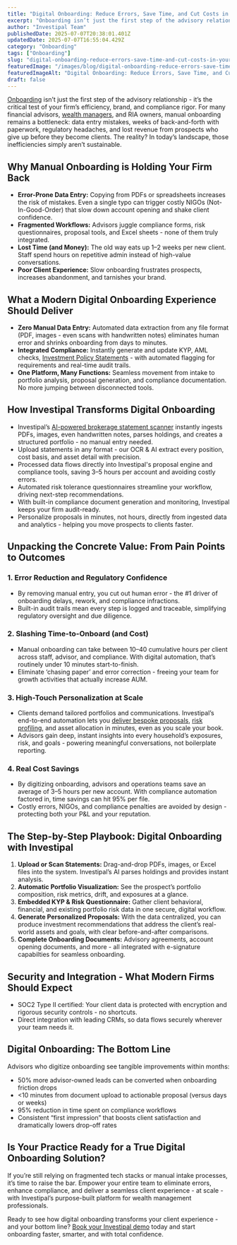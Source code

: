 ```yaml
---
title: "Digital Onboarding: Reduce Errors, Save Time, and Cut Costs in Your Advisory Practice"
excerpt: "Onboarding isn’t just the first step of the advisory relationship - it’s the critical test of your firm’s efficiency, brand, and compliance rigor."
author: "Investipal Team"
publishedDate: 2025-07-07T20:38:01.401Z
updatedDate: 2025-07-07T16:55:04.429Z
category: "Onboarding"
tags: ["Onboarding"]
slug: "digital-onboarding-reduce-errors-save-time-and-cut-costs-in-your-advisory-practice"
featuredImage: "/images/blog/digital-onboarding-reduce-errors-save-time-and-cut-costs-in-your-advisory-practice__hero.png"
featuredImageAlt: "Digital Onboarding: Reduce Errors, Save Time, and Cut Costs in Your Advisory Practice"
draft: false
---
```

<p id=""><a href="/blog/category/onboarding">Onboarding</a> isn’t just the first step of the advisory relationship - it’s the critical test of your firm’s efficiency, brand, and compliance rigor. For many financial advisors, <a href="/segments/wealth-managers">wealth managers</a>, and RIA owners, manual onboarding remains a bottleneck: data entry mistakes, weeks of back-and-forth with paperwork, regulatory headaches, and lost revenue from prospects who give up before they become clients. The reality? In today’s landscape, those inefficiencies simply aren’t sustainable.</p><h2 id="">Why Manual Onboarding is Holding Your Firm Back</h2><ul id=""><li id=""><strong id="">Error-Prone Data Entry:</strong> Copying from PDFs or spreadsheets increases the risk of mistakes. Even a single typo can trigger costly NIGOs (Not-In-Good-Order) that slow down account opening and shake client confidence.</li><li id=""><strong id="">Fragmented Workflows:</strong> Advisors juggle compliance forms, risk questionnaires, proposal tools, and Excel sheets - none of them truly integrated.</li><li id=""><strong id="">Lost Time (and Money):</strong> The old way eats up 1–2 weeks per new client. Staff spend hours on repetitive admin instead of high-value conversations.</li><li id=""><strong id="">Poor Client Experience:</strong> Slow onboarding frustrates prospects, increases abandonment, and tarnishes your brand.</li></ul><h2 id="">What a Modern Digital Onboarding Experience Should Deliver</h2><ul id=""><li id=""><strong id="">Zero Manual Data Entry:</strong> Automated data extraction from any file format (PDF, images - even scans with handwritten notes) eliminates human error and shrinks onboarding from days to minutes.</li><li id=""><strong id="">Integrated Compliance:</strong> Instantly generate and update KYP, AML checks, <a href="/features/investment-policy-statements">Investment Policy Statements</a> - with automated flagging for requirements and real-time audit trails.</li><li id=""><strong id="">One Platform, Many Functions:</strong> Seamless movement from intake to portfolio analysis, proposal generation, and compliance documentation. No more jumping between disconnected tools.</li></ul><h2 id="">How Investipal Transforms Digital Onboarding</h2><ul id=""><li id="">Investipal’s <a href="/blog/how-ai-powered-brokerage-statement-scanning-is-transforming-compliance-trade-monitoring">AI-powered brokerage statement scanner</a> instantly ingests PDFs, images, even handwritten notes, parses holdings, and creates a structured portfolio - no manual entry needed.</li><li id="">Upload statements in any format - our OCR & AI extract every position, cost basis, and asset detail with precision.</li><li id="">Processed data flows directly into&nbsp;Investipal's proposal engine and compliance tools, saving 3–5 hours per account and avoiding costly errors.</li><li id="">Automated risk tolerance questionnaires streamline your workflow, driving next-step recommendations.</li><li id="">With built-in compliance document generation and monitoring, Investipal keeps your firm audit-ready.</li><li id="">Personalize proposals in minutes, not hours, directly from ingested data and analytics - helping you move prospects to clients faster.</li></ul><h2 id="">Unpacking the Concrete Value: From Pain Points to Outcomes</h2><h3 id="">1. Error Reduction and Regulatory Confidence</h3><ul id=""><li id="">By removing manual entry, you cut out human error - the #1 driver of onboarding delays, rework, and compliance infractions.</li><li id="">Built-in audit trails mean every step is logged and traceable, simplifying regulatory oversight and due diligence.</li></ul><h3 id="">2. Slashing Time-to-Onboard (and Cost)</h3><ul id=""><li id="">Manual onboarding can take between 10–40 cumulative hours per client across staff, advisor, and compliance. With digital automation, that’s routinely under 10 minutes start-to-finish.</li><li id="">Eliminate ‘chasing paper’ and error correction - freeing your team for growth activities that actually increase AUM.</li></ul><h3 id="">3. High-Touch Personalization at Scale</h3><ul id=""><li id="">Clients demand tailored portfolios and communications. Investipal’s end-to-end automation lets you <a href="/blog/next-gen-proposal-generation-for-financial-advisors">deliver bespoke proposals</a>, <a href="/risk-assessment">risk profiling</a>, and asset allocation in minutes, even as you scale your book.</li><li id="">Advisors gain deep, instant insights into every household’s exposures, risk, and goals - powering meaningful conversations, not boilerplate reporting.</li></ul><h3 id="">4. Real Cost Savings</h3><ul id=""><li id="">By digitizing onboarding, advisors and operations teams save an average of 3–5 hours per new account. With compliance automation factored in, time savings can hit 95% per file.</li><li id="">Costly errors, NIGOs, and compliance penalties are avoided by design - protecting both your P&L and your reputation.</li></ul><h2 id="">The Step-by-Step Playbook: Digital Onboarding with Investipal</h2><ol id=""><li id=""><strong id="">Upload or Scan Statements:</strong> Drag-and-drop PDFs, images, or Excel files into the system. Investipal’s AI parses holdings and provides instant analysis.</li><li id=""><strong id="">Automatic Portfolio Visualization:</strong> See the prospect’s portfolio composition, risk metrics, drift, and exposures at a glance.</li><li id=""><strong id="">Embedded KYP & Risk Questionnaire:</strong> Gather client behavioral, financial, and existing portfolio risk data in one secure, digital workflow.</li><li id=""><strong id="">Generate Personalized Proposals:</strong> With the data centralized, you can produce investment recommendations that address the client’s real-world assets and goals, with clear before-and-after comparisons.</li><li id=""><strong id="">Complete Onboarding Documents:</strong> Advisory agreements, account opening documents, and more - all integrated with e-signature capabilties for seamless onboarding.</li></ol><h2 id="">Security and Integration - What Modern Firms Should Expect</h2><ul id=""><li id="">SOC2 Type II certified: Your client data is protected with encryption and rigorous security controls - no shortcuts.</li><li id="">Direct integration with leading CRMs, so data flows securely wherever your team needs it.</li></ul><h2 id="">Digital Onboarding: The Bottom Line</h2><p id="">Advisors who digitize onboarding see tangible improvements within months:</p><ul id=""><li id="">50% more advisor-owned leads can be converted when onboarding friction drops</li><li id="">&lt;10 minutes from document upload to actionable proposal (versus days or weeks)</li><li id="">95% reduction in time spent on compliance workflows</li><li id="">Consistent “first impression” that boosts client satisfaction and dramatically lowers drop-off rates</li></ul><h2 id="">Is Your Practice Ready for a True Digital Onboarding Solution?</h2><p id="">If you’re still relying on fragmented tech stacks or manual intake processes, it’s time to raise the bar. Empower your entire team to eliminate errors, enhance compliance, and deliver a seamless client experience - at scale - with Investipal’s purpose-built platform for wealth management professionals.</p><p id="">Ready to see how digital onboarding transforms your client experience - and your bottom line? <a href="/book-a-demo">Book your Investipal demo</a> today and start onboarding faster, smarter, and with total confidence.</p>
